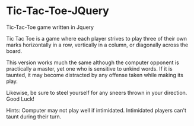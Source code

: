 # Tic-Tac-Toe-JQuery
Tic-Tac-Toe game written in Jquery

Tic Tac Toe is a game where each player strives to play
three of their own marks horizontally in a row, vertically
in a column, or diagonally across the board.

This version works much the same although the
computer opponent is practically a master, yet one who is 
sensitive to unkind words. If it is taunted, it may become
distracted by any offense taken while making its play.

Likewise, be sure to steel yourself for any sneers thrown
in your direction. Good Luck!

Hints:
Computer may not play well if intimidated.
Intimidated players can't taunt during their turn.
